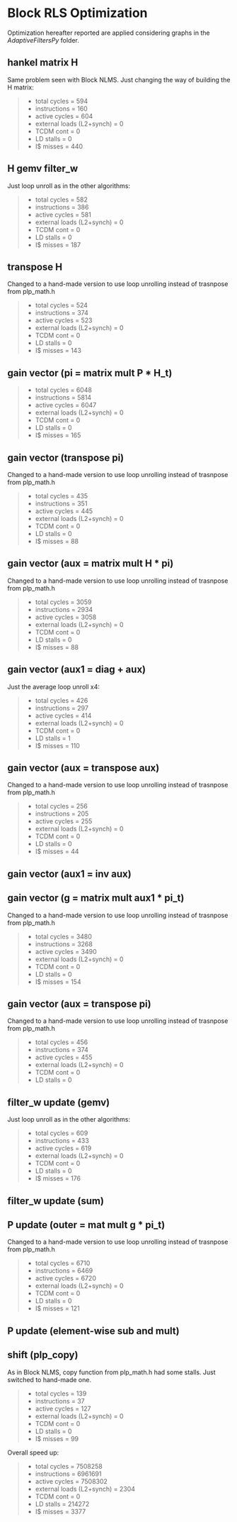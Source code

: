 # Block RLS Optimization

Optimization hereafter reported are applied considering graphs in the *AdaptiveFiltersPy* folder.

## hankel matrix H

Same problem seen with Block NLMS. Just changing the way of building the H matrix:

> - total cycles = 594
> - instructions = 160
> - active cycles = 604
> - external loads (L2+synch) = 0
> - TCDM cont = 0
> - LD stalls = 0
> - I$ misses = 440

## H gemv filter_w

Just loop unroll as in the other algorithms:

> - total cycles = 582
> - instructions = 386
> - active cycles = 581
> - external loads (L2+synch) = 0
> - TCDM cont = 0
> - LD stalls = 0
> - I$ misses = 187

## transpose H

Changed to a hand-made version to use loop unrolling instead of trasnpose from plp_math.h

> - total cycles = 524
> - instructions = 374
> - active cycles = 523
> - external loads (L2+synch) = 0
> - TCDM cont = 0
> - LD stalls = 0
> - I$ misses = 143

## gain vector (pi = matrix mult P * H_t)

> - total cycles = 6048
> - instructions = 5814
> - active cycles = 6047
> - external loads (L2+synch) = 0
> - TCDM cont = 0
> - LD stalls = 0
> - I$ misses = 165

## gain vector (transpose pi)

Changed to a hand-made version to use loop unrolling instead of trasnpose from plp_math.h

> - total cycles = 435
> - instructions = 351
> - active cycles = 445
> - external loads (L2+synch) = 0
> - TCDM cont = 0
> - LD stalls = 0
> - I$ misses = 88

## gain vector (aux = matrix mult H * pi)

Changed to a hand-made version to use loop unrolling instead of trasnpose from plp_math.h

> - total cycles = 3059
> - instructions = 2934
> - active cycles = 3058
> - external loads (L2+synch) = 0
> - TCDM cont = 0
> - LD stalls = 0
> - I$ misses = 88

## gain vector (aux1 = diag + aux)

Just the average loop unroll x4:

> - total cycles = 426
> - instructions = 297
> - active cycles = 414
> - external loads (L2+synch) = 0
> - TCDM cont = 0
> - LD stalls = 1
> - I$ misses = 110

## gain vector (aux = transpose aux)

Changed to a hand-made version to use loop unrolling instead of trasnpose from plp_math.h

> - total cycles = 256
> - instructions = 205
> - active cycles = 255
> - external loads (L2+synch) = 0
> - TCDM cont = 0
> - LD stalls = 0
> - I$ misses = 44

## gain vector (aux1 = inv aux)

## gain vector (g = matrix mult aux1 * pi_t)

Changed to a hand-made version to use loop unrolling instead of trasnpose from plp_math.h

> - total cycles = 3480
> - instructions = 3268
> - active cycles = 3490
> - external loads (L2+synch) = 0
> - TCDM cont = 0
> - LD stalls = 0
> - I$ misses = 154

## gain vector (aux = transpose pi)

Changed to a hand-made version to use loop unrolling instead of trasnpose from plp_math.h

> - total cycles = 456
> - instructions = 374
> - active cycles = 455
> - external loads (L2+synch) = 0
> - TCDM cont = 0
> - LD stalls = 0

## filter_w update (gemv)

Just loop unroll as in the other algorithms:

> - total cycles = 609
> - instructions = 433
> - active cycles = 619
> - external loads (L2+synch) = 0
> - TCDM cont = 0
> - LD stalls = 0
> - I$ misses = 176

## filter_w update (sum)

## P update (outer = mat mult g * pi_t)

Changed to a hand-made version to use loop unrolling instead of trasnpose from plp_math.h

> - total cycles = 6710
> - instructions = 6469
> - active cycles = 6720
> - external loads (L2+synch) = 0
> - TCDM cont = 0
> - LD stalls = 0
> - I$ misses = 121

## P update (element-wise sub and mult)

## shift (plp_copy)

As in Block NLMS, copy function from plp_math.h had some stalls. Just switched to hand-made one.

> - total cycles = 139
> - instructions = 37
> - active cycles = 127
> - external loads (L2+synch) = 0
> - TCDM cont = 0
> - LD stalls = 0
> - I$ misses = 99

Overall speed up:

> - total cycles = 7508258
> - instructions = 6961691
> - active cycles = 7508302
> - external loads (L2+synch) = 2304
> - TCDM cont = 0
> - LD stalls = 214272
> - I$ misses = 3377